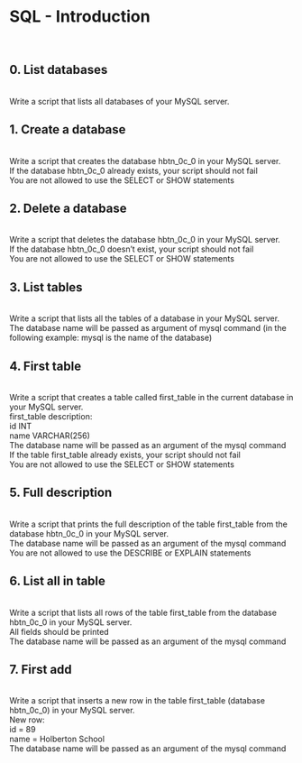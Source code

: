 <h1>SQL - Introduction</h1>
<br>
<h2>0. List databases</h2>
<br>
Write a script that lists all databases of your MySQL server.
<br>
<h2>1. Create a database</h2>
<br>
Write a script that creates the database hbtn_0c_0 in your MySQL server.
<br>
If the database hbtn_0c_0 already exists, your script should not fail
<br>You are not allowed to use the SELECT or SHOW statements
<br>
<h2>2. Delete a database</h2>
<br>
Write a script that deletes the database hbtn_0c_0 in your MySQL server.
<br>
If the database hbtn_0c_0 doesn’t exist, your script should not fail
<br>
You are not allowed to use the SELECT or SHOW statements
<br>
<h2>3. List tables</h2>
<br>
Write a script that lists all the tables of a database in your MySQL server.
<br>
The database name will be passed as argument of mysql command (in the following example: mysql is the name of the database)<br>
<h2>4. First table</h2>
<br>
Write a script that creates a table called first_table in the current database in your MySQL server.
<br>
first_table description:<br>
id INT<br>
name VARCHAR(256)<br>
The database name will be passed as an argument of the mysql command<br>
If the table first_table already exists, your script should not fail<br>
You are not allowed to use the SELECT or SHOW statements<br>
<h2>5. Full description</h2>
<br>
Write a script that prints the full description of the table first_table from the database hbtn_0c_0 in your MySQL server.
<br>
The database name will be passed as an argument of the mysql command<br>
You are not allowed to use the DESCRIBE or EXPLAIN statements<br>
<h2>6. List all in table</h2>
<br>
Write a script that lists all rows of the table first_table from the database hbtn_0c_0 in your MySQL server.
<br>
All fields should be printed<br>
The database name will be passed as an argument of the mysql command<br>
<h2>7. First add</h2>
<br>
Write a script that inserts a new row in the table first_table (database hbtn_0c_0) in your MySQL server.
<br>
New row:<br>
id = 89<br>
name = Holberton School<br>
The database name will be passed as an argument of the mysql command<br>
